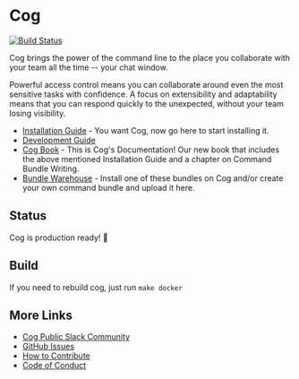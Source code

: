# Cog

[![Build Status](https://travis-ci.org/operable/cog.svg?branch=master)](https://travis-ci.org/operable/cog)

Cog brings the power of the command line to the place you collaborate with your team all the time -- your chat window.

Powerful access control means you can collaborate around even the most sensitive tasks with confidence. A focus on extensibility and adaptability means that you can respond quickly to the unexpected, without your team losing visibility.

* [Installation Guide](http://book.cog.bot/sections/installation_guide.html) - You want Cog, now go here to start installing it.
* [Development Guide](https://github.com/operable/cog/blob/master/DEVELOP.md)
* [Cog Book](http://cog-book.operable.io) - This is Cog's Documentation! Our new book that includes the above mentioned Installation Guide and a chapter on Command Bundle Writing.
* [Bundle Warehouse](https://bundles.operable.io/) - Install one of these bundles on Cog and/or create your own command bundle and upload it here.

## Status

Cog is production ready! :tada:

## Build

If you need to rebuild cog, just run `make docker`

## More Links

* [Cog Public Slack Community](http://slack.operable.io/)
* [GitHub Issues](https://github.com/operable/cog/issues)
* [How to Contribute](https://github.com/operable/cog/blob/master/CONTRIBUTING.md)
* [Code of Conduct](https://github.com/operable/cog/blob/master/CODE_OF_CONDUCT.md)
